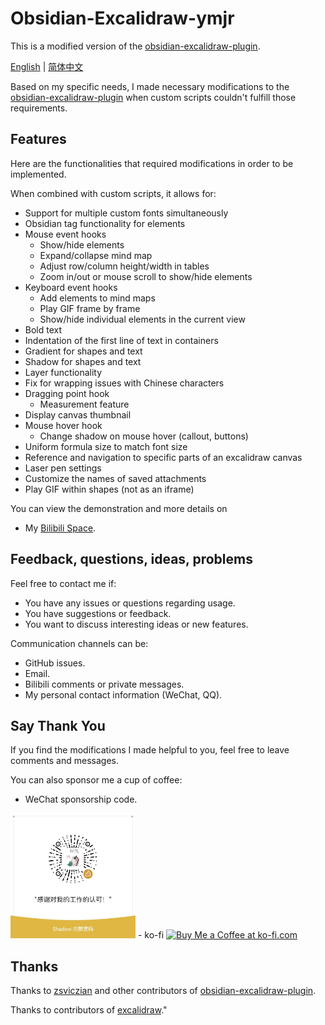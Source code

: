 # Obsidian-Excalidraw-ymjr

This is a modified version of the [obsidian-excalidraw-plugin](https://github.com/zsviczian/obsidian-excalidraw-plugin).

[English](./README.md) | [简体中文](docs/README_ZH.md)

Based on my specific needs, I made necessary modifications to the [obsidian-excalidraw-plugin](https://github.com/zsviczian/obsidian-excalidraw-plugin) when custom scripts couldn't fulfill those requirements.

## Features
Here are the functionalities that required modifications in order to be implemented.

When combined with custom scripts, it allows for:

- Support for multiple custom fonts simultaneously
- Obsidian tag functionality for elements
- Mouse event hooks
  - Show/hide elements
  - Expand/collapse mind map
  - Adjust row/column height/width in tables
  - Zoom in/out or mouse scroll to show/hide elements
- Keyboard event hooks
  - Add elements to mind maps
  - Play GIF frame by frame
  - Show/hide individual elements in the current view
- Bold text
- Indentation of the first line of text in containers
- Gradient for shapes and text
- Shadow for shapes and text
- Layer functionality
- Fix for wrapping issues with Chinese characters
- Dragging point hook
  - Measurement feature
- Display canvas thumbnail
- Mouse hover hook
  - Change shadow on mouse hover (callout, buttons)
- Uniform formula size to match font size
- Reference and navigation to specific parts of an excalidraw canvas
- Laser pen settings
- Customize the names of saved attachments
- Play GIF within shapes (not as an iframe)

You can view the demonstration and more details on
- My [Bilibili Space](https://space.bilibili.com/39231346/).


## Feedback, questions, ideas, problems
Feel free to contact me if:

- You have any issues or questions regarding usage.
- You have suggestions or feedback.
- You want to discuss interesting ideas or new features.

Communication channels can be:
- GitHub issues.
- Email.
- Bilibili comments or private messages.
- My personal contact information (WeChat, QQ).


## Say Thank You
If you find the modifications I made helpful to you, feel free to leave comments and messages.

You can also sponsor me a cup of coffee:
- WeChat sponsorship code.
<img src="images/赞助码.jpg" width="200px">
- ko-fi
  <a href='https://ko-fi.com/G2G3SY16R' target='_blank'><img height='36' style='border:0px;height:36px;' src='https://storage.ko-fi.com/cdn/kofi2.png?v=3' border='0' alt='Buy Me a Coffee at ko-fi.com' /></a>

## Thanks
Thanks to [zsviczian](https://github.com/zsviczian) and other contributors of [obsidian-excalidraw-plugin](https://github.com/zsviczian/obsidian-excalidraw-plugin).

Thanks to contributors of [excalidraw](https://github.com/excalidraw/excalidraw)."